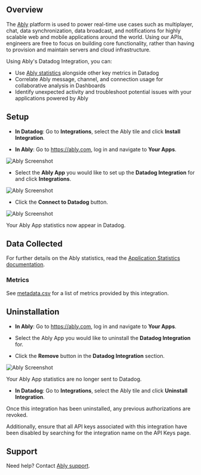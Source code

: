 ## Overview
The [Ably][1] platform is used to power real-time use cases such as multiplayer, chat, data synchronization, data broadcast, and notifications for highly scalable web and mobile applications around the world. Using our APIs, engineers are free to focus on building core functionality, rather than having to provision and maintain servers and cloud infrastructure.

Using Ably's Datadog Integration, you can:
- Use [Ably statistics][2] alongside other key metrics in Datadog
- Correlate Ably message, channel, and connection usage for collaborative analysis in Dashboards
- Identify unexpected activity and troubleshoot potential issues with your applications powered by Ably


## Setup

- **In Datadog**: Go to **Integrations**, select the Ably tile and click **Install Integration**.

- **In Ably**: Go to https://ably.com, log in and navigate to **Your Apps**.

![Ably Screenshot][3]

- Select the **Ably App** you would like to set up the **Datadog Integration** for and click **Integrations**.

![Ably Screenshot][4]

- Click the **Connect to Datadog** button.

![Ably Screenshot][5]

Your Ably App statistics now appear in Datadog.


## Data Collected
For further details on the Ably statistics, read the [Application Statistics documentation][8].

### Metrics
See [metadata.csv][7] for a list of metrics provided by this integration.

## Uninstallation

- **In Ably**: Go to https://ably.com, log in and navigate to **Your Apps**.

- Select the Ably App you would like to uninstall the **Datadog Integration** for.

- Click the **Remove** button in the **Datadog Integration** section.

![Ably Screenshot][6]

Your Ably App statistics are no longer sent to Datadog.

- **In Datadog**: Go to **Integrations**, select the Ably tile and click **Uninstall Integration**.

Once this integration has been uninstalled, any previous authorizations are revoked.

Additionally, ensure that all API keys associated with this integration have been disabled by searching for the integration name on the API Keys page.

## Support
Need help? Contact [Ably support][9].

[1]: https://ably.com
[2]: https://ably.com/docs/general/statistics
[3]: https://github.com/DataDog/integrations-extras/master/ably/images/your-apps.png
[4]: https://github.com/DataDog/integrations-extras/master/ably/images/integrations.png
[5]: https://github.com/DataDog/integrations-extras/master/ably/images/setup-integration.png
[6]: https://github.com/DataDog/integrations-extras/master/ably/images/uninstall-integration.png
[7]: https://github.com/DataDog/integrations-extras/master/ably/metadata.csv
[8]: https://ably.com/docs/general/statistics
[9]: https://ably.com/support
